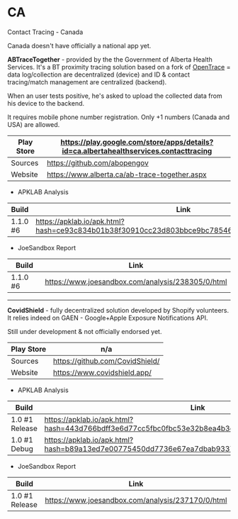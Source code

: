 # CA
Contact Tracing - Canada

Canada doesn't have officially a national app yet.

**ABTraceTogether** - provided by the the Government of Alberta Health Services. It's a BT proximity tracing solution based on a fork of [OpenTrace](https://github.com/ct-report/opentrace) = data log/collection are decentralized (device) and ID & contact tracing/match management are centralized (backend).

When an user tests positive, he's asked to upload the collected data from his device to the backend.

It requires mobile phone number registration. Only +1 numbers (Canada and USA) are allowed.

Play Store | https://play.google.com/store/apps/details?id=ca.albertahealthservices.contacttracing
-----------|--------------------------------------------------------------------------------------
Sources | https://github.com/abopengov
Website | https://www.alberta.ca/ab-trace-together.aspx

- APKLAB Analysis

Build | Link
------|-----
1.1.0 #6 | https://apklab.io/apk.html?hash=ce93c834b01b38f30910cc23d803bbce9bc78546b5fde52ff37a73af5cd26013

- JoeSandbox Report

Build | Link
------|-----
1.1.0 #6 | https://www.joesandbox.com/analysis/238305/0/html

-----------------------------------------------------

**CovidShield** - fully decentralized solution developed by Shopify volunteers. It relies indeed on GAEN - Google+Apple Exposure Notifications API.

Still under development & not officially endorsed yet.

Play Store | n/a
-----------|----
Sources | https://github.com/CovidShield/
Website | https://www.covidshield.app/

- APKLAB Analysis

Build | Link
------|-----
1.0 #1 Release | https://apklab.io/apk.html?hash=443d766bdff3e6d77cc5fbc0fbc53e32b8ea4b3c6fb729fe3fe7f337446d37a7
1.0 #1 Debug | https://apklab.io/apk.html?hash=b89a13ed7e00775450dd7736e67ea7dbab9337d7b2221e961eb2e177241363e9

- JoeSandbox Report

Build | Link
------|-----
1.0 #1 Release | https://www.joesandbox.com/analysis/237170/0/html

